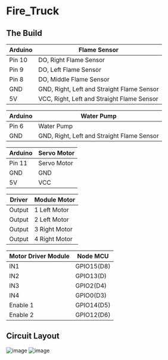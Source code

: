 # Fire_Truck

## The Build

|Arduino|Flame Sensor|
|-------|------------|
|Pin 10	|DO, Right Flame Sensor|
|Pin 9	|DO, Left Flame Sensor|
|Pin 8	|DO, Middle Flame Sensor|
|GND	|GND, Right, Left and Straight Flame Sensor|
|5V	|VCC, Right, Left and Straight Flame Sensor|

|Arduino	|Water Pump|
|-------|------------|
|Pin 6	|Water Pump|
|GND	|GND, Right, Left and Straight Flame Sensor|

|Arduino	|Servo Motor|
|-------|------------|
|Pin 11	|Servo Motor|
|GND	|GND|
|5V 	|VCC|


|Driver |Module	Motor|
|-------|------------|
|Output |1	Left Motor|
|Output |2	Left Motor|
|Output |3	Right Motor|
|Output| 4	Right Motor|


|Motor Driver Module|	Node MCU|
|-------|------------|
|IN1|	GPIO15(D8)|
|IN2|	GPIO13(D)|
|IN3|	GPIO2(D4)|
|IN4|	GPIO0(D3)|
|Enable 1	|GPIO14(D5)|
|Enable 2	|GPIO12(D6)|

## Circuit Layout
![image](https://user-images.githubusercontent.com/48651522/112641048-1bdbcf80-8e6a-11eb-810a-ab9cc655b000.png)
![image](https://user-images.githubusercontent.com/48651522/112641115-29915500-8e6a-11eb-902a-3aa9520c7ac5.png)

